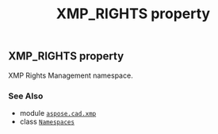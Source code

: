﻿---
title: XMP_RIGHTS property
second_title: Aspose.CAD for Python via .NET API References
description: 
type: docs
weight: 130
url: /aspose.cad.xmp/namespaces/xmp_rights/
is_root: false
---

## XMP_RIGHTS property


XMP Rights Management namespace.

### See Also
* module [`aspose.cad.xmp`](../../)
* class [`Namespaces`](/cad/python-net/aspose.cad.xmp/namespaces)
